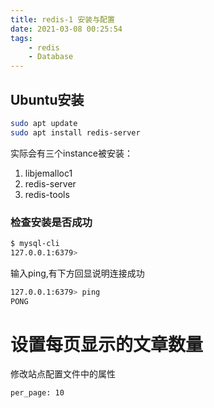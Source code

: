 ```yaml
---
title: redis-1 安装与配置
date: 2021-03-08 00:25:54
tags: 
    - redis
    - Database
---
```


## Ubuntu安装

```bash
sudo apt update
sudo apt install redis-server
```
实际会有三个instance被安装：   
1. libjemalloc1 
2. redis-server 
3. redis-tools

### 检查安装是否成功
```bash
$ mysql-cli
127.0.0.1:6379>
```

输入ping,有下方回显说明连接成功
```bash
127.0.0.1:6379> ping
PONG
```

# 设置每页显示的文章数量
修改站点配置文件中的属性
```bash
per_page: 10
```
